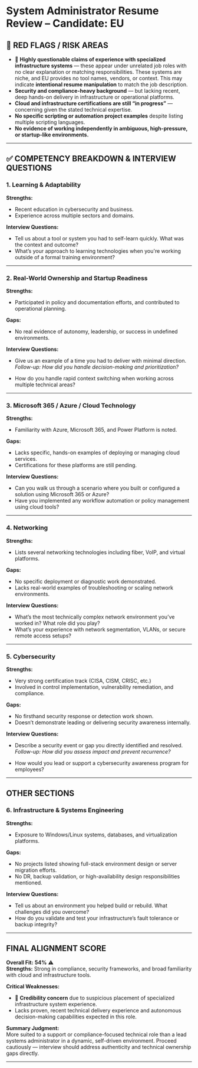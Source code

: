 # System Administrator Resume Review – Candidate: EU

## 🔴 RED FLAGS / RISK AREAS

- 🚨 **Highly questionable claims of experience with specialized infrastructure systems** — these appear under unrelated job roles with no clear explanation or matching responsibilities. These systems are niche, and EU provides no tool names, vendors, or context. This may indicate **intentional resume manipulation** to match the job description.
- **Security and compliance-heavy background** — but lacking recent, deep hands-on delivery in infrastructure or operational platforms.
- **Cloud and infrastructure certifications are still “in progress”** — concerning given the stated technical expertise.
- **No specific scripting or automation project examples** despite listing multiple scripting languages.
- **No evidence of working independently in ambiguous, high-pressure, or startup-like environments.**

---

## ✅ COMPETENCY BREAKDOWN & INTERVIEW QUESTIONS

### 1. Learning & Adaptability

**Strengths:**
- Recent education in cybersecurity and business.
- Experience across multiple sectors and domains.

**Interview Questions:**
- Tell us about a tool or system you had to self-learn quickly. What was the context and outcome?
- What’s your approach to learning technologies when you're working outside of a formal training environment?

---

### 2. Real-World Ownership and Startup Readiness

**Strengths:**
- Participated in policy and documentation efforts, and contributed to operational planning.

**Gaps:**
- No real evidence of autonomy, leadership, or success in undefined environments.

**Interview Questions:**
- Give us an example of a time you had to deliver with minimal direction.  
  _Follow-up: How did you handle decision-making and prioritization?_

- How do you handle rapid context switching when working across multiple technical areas?

---

### 3. Microsoft 365 / Azure / Cloud Technology

**Strengths:**
- Familiarity with Azure, Microsoft 365, and Power Platform is noted.

**Gaps:**
- Lacks specific, hands-on examples of deploying or managing cloud services.
- Certifications for these platforms are still pending.

**Interview Questions:**
- Can you walk us through a scenario where you built or configured a solution using Microsoft 365 or Azure?
- Have you implemented any workflow automation or policy management using cloud tools?

---

### 4. Networking

**Strengths:**
- Lists several networking technologies including fiber, VoIP, and virtual platforms.

**Gaps:**
- No specific deployment or diagnostic work demonstrated.
- Lacks real-world examples of troubleshooting or scaling network environments.

**Interview Questions:**
- What’s the most technically complex network environment you’ve worked in? What role did you play?
- What’s your experience with network segmentation, VLANs, or secure remote access setups?

---

### 5. Cybersecurity

**Strengths:**
- Very strong certification track (CISA, CISM, CRISC, etc.)
- Involved in control implementation, vulnerability remediation, and compliance.

**Gaps:**
- No firsthand security response or detection work shown.
- Doesn’t demonstrate leading or delivering security awareness internally.

**Interview Questions:**
- Describe a security event or gap you directly identified and resolved.  
  _Follow-up: How did you assess impact and prevent recurrence?_

- How would you lead or support a cybersecurity awareness program for employees?

---

## OTHER SECTIONS

### 6. Infrastructure & Systems Engineering

**Strengths:**
- Exposure to Windows/Linux systems, databases, and virtualization platforms.

**Gaps:**
- No projects listed showing full-stack environment design or server migration efforts.
- No DR, backup validation, or high-availability design responsibilities mentioned.

**Interview Questions:**
- Tell us about an environment you helped build or rebuild. What challenges did you overcome?
- How do you validate and test your infrastructure’s fault tolerance or backup integrity?

---

## FINAL ALIGNMENT SCORE

**Overall Fit:** **54%** ⚠️  
**Strengths:** Strong in compliance, security frameworks, and broad familiarity with cloud and infrastructure tools.

**Critical Weaknesses:**  
- 🚩 **Credibility concern** due to suspicious placement of specialized infrastructure system experience.  
- Lacks proven, recent technical delivery experience and autonomous decision-making capabilities expected in this role.

**Summary Judgment:**  
More suited to a support or compliance-focused technical role than a lead systems administrator in a dynamic, self-driven environment. Proceed cautiously — interview should address authenticity and technical ownership gaps directly.

---
